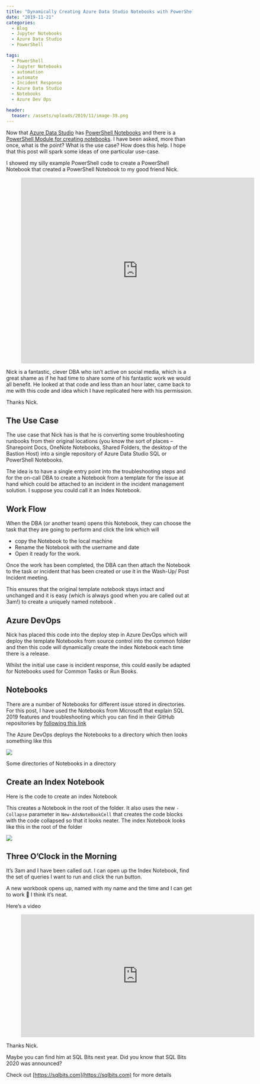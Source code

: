 ```yaml
---
title: "Dynamically Creating Azure Data Studio Notebooks with PowerShell for an Incident Response Index Notebook"
date: "2019-11-21" 
categories:
  - Blog
  - Jupyter Notebooks
  - Azure Data Studio
  - PowerShell

tags:
  - PowerShell
  - Jupyter Notebooks
  - automation
  - automate
  - Incident Response
  - Azure Data Studio
  - Notebooks
  - Azure Dev Ops

header:
  teaser: /assets/uploads/2019/11/image-39.png
---
```

Now that [Azure Data Studio](https://aka.ms/azuredatastudio) has [PowerShell Notebooks](https://docs.microsoft.com/en-us/sql/azure-data-studio/release-notes-azure-data-studio?view=sql-server-ver15?WT.mc_id=DP-MVP-5002693) and there is a [PowerShell Module for creating notebooks](https://blog.robsewell.com/create-a-powershell-notebook-for-azure-data-studio-with-powershell/). I have been asked, more than once, what is the point? What is the use case? How does this help. I hope that this post will spark some ideas of one particular use-case.

I showed my silly example PowerShell code to create a PowerShell Notebook that created a PowerShell Notebook to my good friend Nick.<FIGURE class="wp-block-video wp-block-embed is-type-video is-provider-videopress">
<DIV class=wp-block-embed__wrapper><IFRAME title=2019-11-14_15-50-46-mp4 height=502 src="https://videopress.com/embed/5zyfyR2P?preloadContent=metadata&amp;hd=0" frameBorder=0 width=630 allowfullscreen></IFRAME>
<SCRIPT src="https://v0.wordpress.com/js/next/videopress-iframe.js?m=1435166243"></SCRIPT>
</DIV></FIGURE>
Nick is a fantastic, clever DBA who isn’t active on social media, which is a great shame as if he had time to share some of his fantastic work we would all benefit. He looked at that code and less than an hour later, came back to me with this code and idea which I have replicated here with his permission.

Thanks Nick.

The Use Case
------------

The use case that Nick has is that he is converting some troubleshooting runbooks from their original locations (you know the sort of places – Sharepoint Docs, OneNote Notebooks, Shared Folders, the desktop of the Bastion Host) into a single repository of Azure Data Studio SQL or PowerShell Notebooks.

The idea is to have a single entry point into the troubleshooting steps and for the on-call DBA to create a Notebook from a template for the issue at hand which could be attached to an incident in the incident management solution. I suppose you could call it an Index Notebook.

Work Flow
---------

When the DBA (or another team) opens this Notebook, they can choose the task that they are going to perform and click the link which will

*   copy the Notebook to the local machine
*   Rename the Notebook with the username and date
*   Open it ready for the work.

Once the work has been completed, the DBA can then attach the Notebook to the task or incident that has been created or use it in the Wash-Up/ Post Incident meeting.

This ensures that the original template notebook stays intact and unchanged and it is easy (which is always good when you are called out at 3am!) to create a uniquely named notebook .

Azure DevOps
------------

Nick has placed this code into the deploy step in Azure DevOps which will deploy the template Notebooks from source control into the common folder and then this code will dynamically create the index Notebook each time there is a release.

Whilst the initial use case is incident response, this could easily be adapted for Notebooks used for Common Tasks or Run Books.

Notebooks
---------

There are a number of Notebooks for different issue stored in directories. For this post, I have used the Notebooks from Microsoft that explain SQL 2019 features and troubleshooting which you can find in their GitHub repositories by [following this link](https://github.com/microsoft/sql-server-samples/tree/master/samples/features/sql2019notebooks)

The Azure DevOps deploys the Notebooks to a directory which then looks something like this

![](https://blog.robsewell.com/assets/uploads/2019/11/image-38.png?resize=494%2C195&ssl=1)

Some directories of Notebooks in a directory

Create an Index Notebook
------------------------

Here is the code to create an index Notebook
<SCRIPT src="https://gist.github.com/SQLDBAWithABeard/e2c0a410d5ec749bcda6fd2da9f83703.js"></SCRIPT>

This creates a Notebook in the root of the folder. It also uses the new `-Collapse` parameter in `New-AdsNoteBookCell` that creates the code blocks with the code collapsed so that it looks neater. The index Notebook looks like this in the root of the folder

[![](https://blog.robsewell.com/assets/uploads/2019/11/image-39.png?resize=630%2C680&ssl=1)](https://blog.robsewell.com/assets/uploads/2019/11/image-39.png?ssl=1)

Three O’Clock in the Morning
----------------------------

It’s 3am and I have been called out. I can open up the Index Notebook, find the set of queries I want to run and click the run button.

A new workbook opens up, named with my name and the time and I can get to work 🙂 I think it’s neat.
<P>Here’s a video</P><FIGURE class="wp-block-video wp-block-embed is-type-video is-provider-videopress">
<DIV class=wp-block-embed__wrapper><IFRAME title=using-an-index-notebook-mp4 height=332 src="https://videopress.com/embed/bxs91KsT?preloadContent=metadata&amp;hd=0" frameBorder=0 width=630 allowfullscreen></IFRAME>
<SCRIPT src="https://v0.wordpress.com/js/next/videopress-iframe.js?m=1435166243"></SCRIPT>
</DIV></FIGURE>
Thanks Nick.

Maybe you can find him at SQL Bits next year. Did you know that SQL Bits 2020 was announced?  
  
Check out [https://sqlbits.com](https://sqlbits.com) for more details

